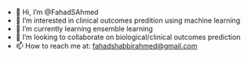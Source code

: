 - 👋 Hi, I’m @FahadSAhmed
- 👀 I’m interested in clinical outcomes predition using machine learning
- 🌱 I’m currently learning ensemble learning
- 💞️ I’m looking to collaborate on biological/clinical outcomes prediction
- 📫 How to reach me at: fahadshabbirahmed@gmail.com

<!---
FahadSAhmed/FahadSAhmed is a ✨ special ✨ repository because its `README.md` (this file) appears on your GitHub profile.
You can click the Preview link to take a look at your changes.
--->
